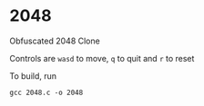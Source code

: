 # 2048

Obfuscated 2048 Clone

Controls are `wasd` to move, `q` to quit and `r` to reset

To build, run
```
gcc 2048.c -o 2048
```
